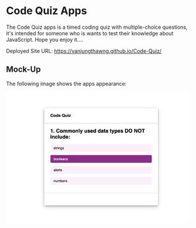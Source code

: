 # Code Quiz Apps

The Code Quiz apps is a timed coding quiz with multiple-choice questions, it's intended for someone who is wants to test their knowledge about JavaScript. Hope you enjoy it....

Deployed Site URL: https://vanjungthawng.github.io/Code-Quiz/

## Mock-Up

The following image shows the apps appearance:

![ application](./assets/images/FirstQust.png)
